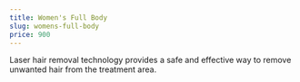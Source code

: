 ```yaml
---
title: Women's Full Body
slug: womens-full-body
price: 900
---
```


Laser hair removal technology provides a safe and effective way to remove unwanted hair from the treatment area.

